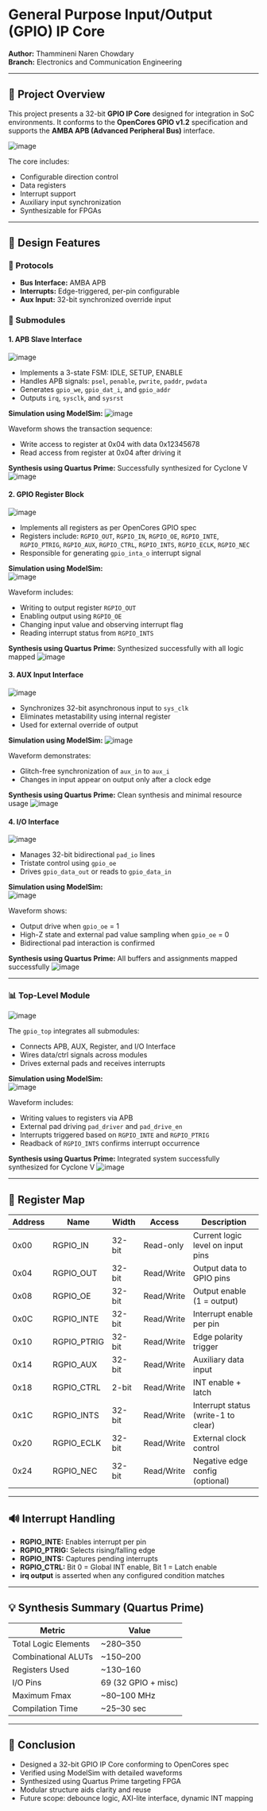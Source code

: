 # General Purpose Input/Output (GPIO) IP Core
**Author:** Thammineni Naren Chowdary   
**Branch:** Electronics and Communication Engineering  

---

## 📘 Project Overview

This project presents a 32-bit **GPIO IP Core** designed for integration in SoC environments. It conforms to the **OpenCores GPIO v1.2** specification and supports the **AMBA APB (Advanced Peripheral Bus)** interface.

![image](https://github.com/user-attachments/assets/8922776f-faef-45ec-ad75-4ca7b1f56cb1)

The core includes:
- Configurable direction control
- Data registers
- Interrupt support
- Auxiliary input synchronization
- Synthesizable for FPGAs

---

## 💠 Design Features

### 🔌 Protocols
- **Bus Interface:** AMBA APB
- **Interrupts:** Edge-triggered, per-pin configurable
- **Aux Input:** 32-bit synchronized override input

### 🧹 Submodules

#### 1. APB Slave Interface
![image](https://github.com/user-attachments/assets/5995e74f-81d9-4921-87c3-618477ed3fcd)

- Implements a 3-state FSM: IDLE, SETUP, ENABLE
- Handles APB signals: `psel`, `penable`, `pwrite`, `paddr`, `pwdata`
- Generates `gpio_we`, `gpio_dat_i`, and `gpio_addr`
- Outputs `irq`, `sysclk`, and `sysrst`

**Simulation using ModelSim:** 
![image](https://github.com/user-attachments/assets/15fee3c6-76ea-4586-87ef-fe2f7cad9e45)

Waveform shows the transaction sequence:
- Write access to register at 0x04 with data 0x12345678
- Read access from register at 0x04 after driving it

**Synthesis using Quartus Prime:** Successfully synthesized for Cyclone V
![image](https://github.com/user-attachments/assets/2cc8dede-e944-4abe-bb72-8794f462a657)

#### 2. GPIO Register Block
![image](https://github.com/user-attachments/assets/ab02705e-803e-478d-bb2b-601926b9db48)

- Implements all registers as per OpenCores GPIO spec
- Registers include: `RGPIO_OUT`, `RGPIO_IN`, `RGPIO_OE`, `RGPIO_INTE`, `RGPIO_PTRIG`, `RGPIO_AUX`, `RGPIO_CTRL`, `RGPIO_INTS`, `RGPIO_ECLK`, `RGPIO_NEC`
- Responsible for generating `gpio_inta_o` interrupt signal

**Simulation using ModelSim:**  
![image](https://github.com/user-attachments/assets/71f7b0db-ff15-4cb1-acfd-4ecae480a49b)

Waveform includes:
- Writing to output register `RGPIO_OUT`
- Enabling output using `RGPIO_OE`
- Changing input value and observing interrupt flag
- Reading interrupt status from `RGPIO_INTS`

**Synthesis using Quartus Prime:** Synthesized successfully with all logic mapped
![image](https://github.com/user-attachments/assets/d938b913-8c83-41de-8e1e-c12195ba10e3)

#### 3. AUX Input Interface
![image](https://github.com/user-attachments/assets/4d99a32b-92cb-4a8e-bc18-36c0115d4f53)

- Synchronizes 32-bit asynchronous input to `sys_clk`
- Eliminates metastability using internal register
- Used for external override of output

**Simulation using ModelSim:**
![image](https://github.com/user-attachments/assets/d32a60a2-965e-4c83-97f9-41a36925f680)

Waveform demonstrates:
- Glitch-free synchronization of `aux_in` to `aux_i`
- Changes in input appear on output only after a clock edge

**Synthesis using Quartus Prime:** Clean synthesis and minimal resource usage
![image](https://github.com/user-attachments/assets/60bfe9b4-10d6-4be4-880e-641af716aa48)

#### 4. I/O Interface
![image](https://github.com/user-attachments/assets/24eb9f8b-5478-4eeb-85ee-9c09e719377f)

- Manages 32-bit bidirectional `pad_io` lines
- Tristate control using `gpio_oe`
- Drives `gpio_data_out` or reads to `gpio_data_in`

**Simulation using ModelSim:**  
![image](https://github.com/user-attachments/assets/f8480dc7-b13c-4866-8037-394789f3d5bd)

Waveform shows:
- Output drive when `gpio_oe` = 1
- High-Z state and external pad value sampling when `gpio_oe` = 0
- Bidirectional pad interaction is confirmed

**Synthesis using Quartus Prime:** All buffers and assignments mapped successfully
![image](https://github.com/user-attachments/assets/b778845f-076e-4071-95af-d5fcd78814a1)

---

### 📊 Top-Level Module
![image](https://github.com/user-attachments/assets/67a1b00a-abea-4469-aad3-06c5641b5a23)

The `gpio_top` integrates all submodules:
- Connects APB, AUX, Register, and I/O Interface
- Wires data/ctrl signals across modules
- Drives external pads and receives interrupts

**Simulation using ModelSim:**  
![image](https://github.com/user-attachments/assets/60e67cb1-b2da-470a-824a-2e71417e22a3)

Waveform includes:
- Writing values to registers via APB
- External pad driving `pad_driver` and `pad_drive_en`
- Interrupts triggered based on `RGPIO_INTE` and `RGPIO_PTRIG`
- Readback of `RGPIO_INTS` confirms interrupt occurrence

**Synthesis using Quartus Prime:** Integrated system successfully synthesized for Cyclone V
![image](https://github.com/user-attachments/assets/bfd05d82-e5be-4c0e-910d-6b7db9ed9a66)

---

## 📀 Register Map

| Address | Name         | Width  | Access       | Description                          |
|---------|--------------|--------|--------------|--------------------------------------|
| 0x00    | RGPIO_IN     | 32-bit | Read-only    | Current logic level on input pins    |
| 0x04    | RGPIO_OUT    | 32-bit | Read/Write   | Output data to GPIO pins             |
| 0x08    | RGPIO_OE     | 32-bit | Read/Write   | Output enable (1 = output)           |
| 0x0C    | RGPIO_INTE   | 32-bit | Read/Write   | Interrupt enable per pin             |
| 0x10    | RGPIO_PTRIG  | 32-bit | Read/Write   | Edge polarity trigger                |
| 0x14    | RGPIO_AUX    | 32-bit | Read/Write   | Auxiliary data input                 |
| 0x18    | RGPIO_CTRL   | 2-bit  | Read/Write   | INT enable + latch                   |
| 0x1C    | RGPIO_INTS   | 32-bit | Read/Write   | Interrupt status (write-1 to clear)  |
| 0x20    | RGPIO_ECLK   | 32-bit | Read/Write   | External clock control               |
| 0x24    | RGPIO_NEC    | 32-bit | Read/Write   | Negative edge config (optional)      |

---

## 🔊 Interrupt Handling

- **RGPIO_INTE:** Enables interrupt per pin
- **RGPIO_PTRIG:** Selects rising/falling edge
- **RGPIO_INTS:** Captures pending interrupts
- **RGPIO_CTRL:** Bit 0 = Global INT enable, Bit 1 = Latch enable
- **irq output** is asserted when any configured condition matches

---

## 💡 Synthesis Summary (Quartus Prime)

| Metric               | Value              |
|----------------------|--------------------|
| Total Logic Elements | ~280–350          |
| Combinational ALUTs  | ~150–200          |
| Registers Used       | ~130–160          |
| I/O Pins             | 69 (32 GPIO + misc) |
| Maximum Fmax         | ~80–100 MHz        |
| Compilation Time     | ~25–30 sec         |

---

## 📅 Conclusion

- Designed a 32-bit GPIO IP Core conforming to OpenCores spec
- Verified using ModelSim with detailed waveforms
- Synthesized using Quartus Prime targeting FPGA
- Modular structure aids clarity and reuse
- Future scope: debounce logic, AXI-lite interface, dynamic INT mapping

